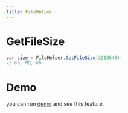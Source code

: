 ```yaml
---
title: FileHelper
---
```


# GetFileSize
```cs
var size = FileHelper.GetFileSize(3216546);
// Gb, MB, Kb...
```
# Demo
you can run [demo](https://github.com/WinUICommunity/WinUICommunity) and see this feature.
